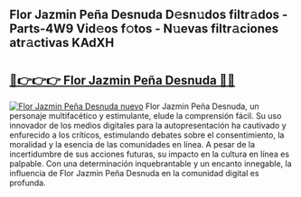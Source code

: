 ## Flor Jazmin Peña Desnuda D𝚎sn𝚞dos filtr𝚊dos - Parts-4W9 Vid𝚎os f𝚘tos - N𝚞evas filtr𝚊ciones atr𝚊ctivas KAdXH

# <h2><a href="http://mb9enz9.tromn.icu/?c=Flor+Jazmin+Pe%c3%b1a+Desnuda">🔗👉👉👉 Flor Jazmin Peña Desnuda 🔗🔗</a></h2>

[![Flor Jazmin Peña Desnuda nuevo](https://i.imgur.com/pEAQMta.gif)](http://mb9enz9.tromn.icu/?c=Flor+Jazmin+Pe%c3%b1a+Desnuda)
Flor Jazmin Peña Desnuda, un personaje multifacético y estimulante, elude la comprensión fácil. Su uso innovador de los medios digitales para la autopresentación ha cautivado y enfurecido a los críticos, estimulando debates sobre el consentimiento, la moralidad y la esencia de las comunidades en línea. A pesar de la incertidumbre de sus acciones futuras, su impacto en la cultura en línea es palpable. Con una determinación inquebrantable y un encanto innegable, la influencia de Flor Jazmin Peña Desnuda en la comunidad digital es profunda.
